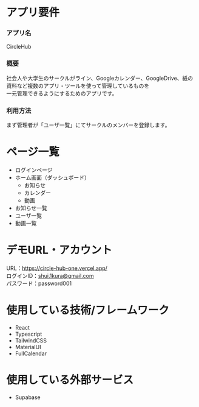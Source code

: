 # アプリ要件

### アプリ名
CircleHub

### 概要
社会人や大学生のサークルがライン、Googleカレンダー、GoogleDrive、紙の資料など複数のアプリ・ツールを使って管理しているものを  
一元管理できるようにするためのアプリです。

### 利用方法
まず管理者が「ユーザ一覧」にてサークルのメンバーを登録します。


# ページ一覧
- ログインページ  
- ホーム画面（ダッシュボード）  
  - お知らせ  
  - カレンダー  
  - 動画  
- お知らせ一覧  
- ユーザ一覧  
- 動画一覧  

# デモURL・アカウント
URL：https://circle-hub-one.vercel.app/  
ログインID：shui.1kura@gmail.com  
パスワード：password001

# 使用している技術/フレームワーク
- React  
- Typescript  
- TailwindCSS  
- MaterialUI  
- FullCalendar  

# 使用している外部サービス
- Supabase
